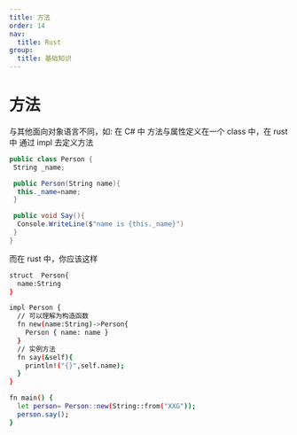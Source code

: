 ```yaml
---
title: 方法
order: 14
nav:
  title: Rust
group:
  title: 基础知识
---
```


# 方法

与其他面向对象语言不同，如: 在 C# 中 方法与属性定义在一个 class 中，在 rust 中 通过 impl 去定义方法

```C#
public class Person {
 String _name;

 public Person(String name){
  this._name=name;
 }

 public void Say(){
  Console.WriteLine($"name is {this._name}")
 }
}
```

而在 rust 中，你应该这样

```bash
struct  Person{
  name:String
}

impl Person {
  // 可以理解为构造函数
  fn new(name:String)->Person{
    Person { name: name }
  }
  // 实例方法
  fn say(&self){
    println!("{}",self.name);
  }
}

fn main() {
  let person= Person::new(String::from("XXG"));
  person.say();
}

```
